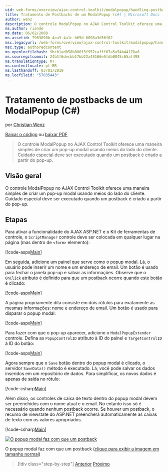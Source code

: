 ```yaml
---
uid: web-forms/overview/ajax-control-toolkit/modalpopup/handling-postbacks-from-a-modalpopup-cs
title: Tratamento de Postbacks de um ModalPopup (c#) | Microsoft Docs
author: wenz
description: O controle ModalPopup no AJAX Control Toolkit oferece uma maneira simples de criar um pop-up modal usando meios do lado do cliente. Cuidado especial deve ser executado quando um pos...
ms.author: riande
ms.date: 06/02/2008
ms.assetid: 7963890b-4ea3-4a1c-b65d-6098a3d56f62
msc.legacyurl: /web-forms/overview/ajax-control-toolkit/modalpopup/handling-postbacks-from-a-modalpopup-cs
msc.type: authoredcontent
ms.openlocfilehash: 9bcb1ad058b800f3f957cafff07a5a54b44178a6
ms.sourcegitcommit: 24b1f6decbb17bb22a45166e5fdb0845c65af498
ms.translationtype: MT
ms.contentlocale: pt-BR
ms.lasthandoff: 03/01/2019
ms.locfileid: "57035443"
---
```

<a name="handling-postbacks-from-a-modalpopup-c"></a>Tratamento de postbacks de um ModalPopup (C#)
====================
por [Christian Wenz](https://github.com/wenz)

[Baixar o código](http://download.microsoft.com/download/2/4/0/24052038-f942-4336-905b-b60ae56f0dd5/ModalPopup3.cs.zip) ou [baixar PDF](http://download.microsoft.com/download/b/6/a/b6ae89ee-df69-4c87-9bfb-ad1eb2b23373/modalpopup3CS.pdf)

> O controle ModalPopup no AJAX Control Toolkit oferece uma maneira simples de criar um pop-up modal usando meios do lado do cliente. Cuidado especial deve ser executado quando um postback é criado a partir do pop-up.


## <a name="overview"></a>Visão geral

O controle ModalPopup no AJAX Control Toolkit oferece uma maneira simples de criar um pop-up modal usando meios do lado do cliente. Cuidado especial deve ser executado quando um postback é criado a partir do pop-up.

## <a name="steps"></a>Etapas

Para ativar a funcionalidade do AJAX ASP.NET e o Kit de ferramentas de controle, o `ScriptManager` controle deve ser colocada em qualquer lugar na página (mas dentro de `<form>` elemento):

[!code-aspx[Main](handling-postbacks-from-a-modalpopup-cs/samples/sample1.aspx)]

Em seguida, adicione um painel que serve como o popup modal. Lá, o usuário pode inserir um nome e um endereço de email. Um botão é usado para fechar o janela pop-up e salvar as informações. Observe que o `OnClick` atributo é definido para que um postback ocorre quando este botão é clicado:

[!code-aspx[Main](handling-postbacks-from-a-modalpopup-cs/samples/sample2.aspx)]

A página propriamente dita consiste em dois rótulos para exatamente as mesmas informações: nome e endereço de email. Um botão é usado para disparar o popup modal:

[!code-aspx[Main](handling-postbacks-from-a-modalpopup-cs/samples/sample3.aspx)]

Para fazer com que o pop-up aparecer, adicione o `ModalPopupExtender` controle. Defina as `PopupControlID` atributo à ID do painel e `TargetControlID` à ID do botão:

[!code-aspx[Main](handling-postbacks-from-a-modalpopup-cs/samples/sample4.aspx)]

Agora sempre que o `Save` botão dentro do popup modal é clicado, o servidor `SaveData()` método é executado. Lá, você pode salvar os dados inseridos em um repositório de dados. Para simplificar, os novos dados é apenas de saída no rótulo:

[!code-csharp[Main](handling-postbacks-from-a-modalpopup-cs/samples/sample5.cs)]

Além disso, os controles de caixa de texto dentro do popup modal devem ser preenchidos com o nome atual e o email. No entanto isso só é necessário quando nenhum postback ocorre. Se houver um postback, o recurso de viewstate do ASP.NET preencherá automaticamente as caixas de texto com os valores apropriados.

[!code-csharp[Main](handling-postbacks-from-a-modalpopup-cs/samples/sample6.cs)]


[![O popup modal faz com que um postback](handling-postbacks-from-a-modalpopup-cs/_static/image2.png)](handling-postbacks-from-a-modalpopup-cs/_static/image1.png)

O popup modal faz com que um postback ([clique para exibir a imagem em tamanho normal](handling-postbacks-from-a-modalpopup-cs/_static/image3.png))

> [!div class="step-by-step"]
> [Anterior](using-modalpopup-with-a-repeater-control-cs.md)
> [Próximo](positioning-a-modalpopup-cs.md)
